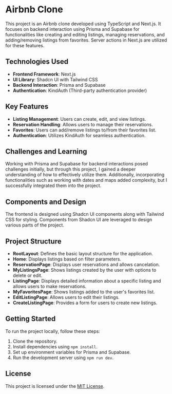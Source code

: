 # Airbnb Clone

This project is an Airbnb clone developed using TypeScript and Next.js. It focuses on backend interaction using Prisma and Supabase for functionalities like creating and editing listings, managing reservations, and adding/removing listings from favorites. Server actions in Next.js are utilized for these features.

## Technologies Used

- **Frontend Framework**: Next.js
- **UI Library**: Shadcn UI with Tailwind CSS
- **Backend Interaction**: Prisma and Supabase
- **Authentication**: KindAuth (Third-party authentication provider)

## Key Features

- **Listing Management**: Users can create, edit, and view listings.
- **Reservation Handling**: Allows users to manage their reservations.
- **Favorites**: Users can add/remove listings to/from their favorites list.
- **Authentication**: Utilizes KindAuth for seamless authentication.

## Challenges and Learning

Working with Prisma and Supabase for backend interactions posed challenges initially, but through this project, I gained a deeper understanding of how to effectively utilize them. Additionally, incorporating functionalities such as working with dates and maps added complexity, but I successfully integrated them into the project.

## Components and Design

The frontend is designed using Shadcn UI components along with Tailwind CSS for styling. Components from Shadcn UI are leveraged to design various parts of the project.

## Project Structure

- **RootLayout**: Defines the basic layout structure for the application.
- **Home**: Displays listings based on filter parameters.
- **ReservationPage**: Displays user reservations and allows cancelation.
- **MyListingsPage**: Shows listings created by the user with options to delete or edit.
- **ListingPage**: Displays detailed information about a specific listing and allows users to make reservations.
- **MyFavoritesPage**: Shows listings added to the user's favorites list.
- **EditListingPage**: Allows users to edit their listings.
- **CreateListingPage**: Provides a form for users to create new listings.


## Getting Started

To run the project locally, follow these steps:

1. Clone the repository.
2. Install dependencies using `npm install`.
3. Set up environment variables for Prisma and Supabase.
4. Run the development server using `npm run dev`.


## License

This project is licensed under the [MIT License](LICENSE).
